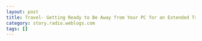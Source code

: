 ```yaml
---
layout: post
title: Travel- Getting Ready to Be Away from Your PC for an Extended Trip
category: story.radio.weblogs.com
tags: []
---
```

<head>
<meta http-equiv="Content-Type" content="text/html; charset=UTF-8">
    <meta http-equiv="Expires" content="Mon, 01 Jan 1990 01:00:00 GMT">
    <title>Travel: Getting Ready to Be Away from Your PC for an Extended Trip</title>
    <style type="text/css">
      body {
        margin-top: 0px;
        margin-left: 0px;
        margin-right: 0px;
        margin-bottom: 0px;
        }

      body, td, p {
        font-family: verdana, sans-serif;
        font-size: 90%;
        }

      h2 { 
        font-family: Verdana, Arial, Helvetica, sans-serif; font-size: 24px; font-weight: bold
        }
      .header {
        font-family: Verdana, Arial, Helvetica, sans-serif; font-size: 40px; font-weight: bold
        }
      .realsmall {
        font-family: Verdana, Arial, Helvetica, sans-serif; font-size: 9px;
        }
      .small {
        font-family: Verdana, Arial, Helvetica, sans-serif; font-size: 10px;
        }
      </style>
    </head>

| 

 |

| ![](http://radio.weblogs.com/0103807/images/trans60x60.gif)  
 | Last updated: 7/6/2002; 4:48:38 PM  
 | ![](http://radio.weblogs.com/0103807/images/trans60x60.gif) |

| ![](http://radio.weblogs.com/0103807/images/trans60x1.gif)  
 | 

<font size="+3"><b><a href="http://radio.weblogs.com/0103807/" style="color:black; text-decoration:none">The FuzzyBlog!</a></b></font>  
_Marketing 101. Consulting 101. PHP Consulting. Random geeky stuff. I Blog Therefore I Am._

<font size="+1"><b>Travel: Getting Ready to Be Away from Your PC for an Extended Trip</b></font>

IN 7 1/2 days (now 6 1/2) &nbsp;I leave for the first long trip I've taken in almost 4 years.&nbsp; What's worse is that I have had repeated laptop instability in recent months and a high degree of desktop crashes.&nbsp; And, this isn't pleasure, it's mostly work (more on that and why I'm visiting [Paolo](http://paolo.evectors.com/) in the next few days).&nbsp; So what do I do to get ready to be away from my PC for 8 days?&nbsp; How do I handle being away from my data?&nbsp; Well, the rest of this story focuses on exactly what I am doing.&nbsp; A lot of it is fairly basic.&nbsp; Some of it isn't and reflects a fairly geeky approach to computing since I can administer almost everything from anywhere in the world -- except for my home PC, of course where I have 99.9% of my data.

## Step 1: Backup

That's right.&nbsp; Backup all your data as painful as it is (and it will be painful).&nbsp; Do it now.&nbsp; At least 1 week before you go.&nbsp; Why?&nbsp; If you wait, then it just won't get done.&nbsp; At least this way you can be sure that you are no more than 1 week out of backup.&nbsp;

## Step 2: Store the Backup Offsite

I actually know that you won't do this until just before you leave.&nbsp; I'm putting the thought in your head now so you can think about what "offsite" means.&nbsp; Here's a tip -- Your car is offsite by definition.&nbsp; I have a fireproof chest where my 160gb FireWire backup drive will be going while I am on the road.&nbsp; That chest will be going in the car.&nbsp;

## Step 3: Add Everyone In Your Inbox To Your Contacts Folder

There's no question that this one is painful.&nbsp; Agonizingly painful.&nbsp; Go into your Inbox.&nbsp; If you use Outlook then use Group messages by the Sender (a very cool feature) and then go through the entire Inbox and add everyone to your contact list.&nbsp; Yes it's a pain.&nbsp; It's very worth it since this brings us to Step 4.

## Step 4: Sync Your PDA With Your Contacts

If you don't have a Palm or other PDA then print out a paper list of every person, every domain name, every phone #, every cell phone # and every email address.&nbsp; Printing out a paper list is probably good anyway.

## Step 5: Burn Your My Documents Folder to a CD-R

&nbsp;

And what if your My Documents folder is larger than 640 mb?&nbsp;

## Step 6: Move MP3s onto Your Laptop

Step 7: Unsubscribe From All Mailing Lists

&nbsp;

Step 10: Backup

Step 11: Store the Backup Offsite

&nbsp;

  
  

<script language="JavaScript" type="text/javascript"><!--
	var imageUrl = "http://subhonker6.userland.com/weblogStats/count.gif";
	var imageTag = "<img src=\"" + imageUrl + "?group=radio1&usernum=103807&referer=" + escape (document.referrer) + "\" height=\"1\" width=\"1\">";
	document.write (imageTag);
	//--></script>

 | ![](http://radio.weblogs.com/0103807/images/trans60x1.gif)  
 |
| ![](http://radio.weblogs.com/0103807/images/trans60x60.gif)  
 | Copyright 2002 © The FuzzyStuff  
 | ![](http://radio.weblogs.com/0103807/images/trans60x60.gif)  
 |

